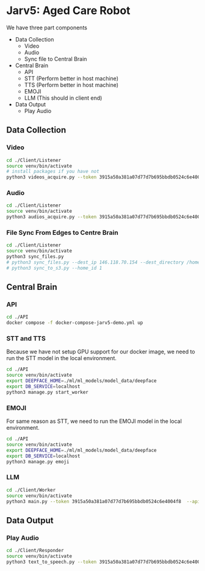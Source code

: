 # Jarv5: Aged Care Robot

We have three part components

- Data Collection
    - Video
    - Audio
    - Sync file to Central Brain
- Central Brain
    - API
    - STT (Perform better in host machine)
    - TTS (Perform better in host machine)
    - EMOJI
    - LLM (This should in client end)
- Data Output
    - Play Audio

## Data Collection

### Video

```bash
cd ./Client/Listener
source venv/bin/activate
# install packages if you have not
python3 videos_acquire.py --token 3915a50a381a07d77d7b695bbdb0524c6e4004f8 --home_id 1
```

### Audio

```bash
cd ./Client/Listener
source venv/bin/activate
python3 audios_acquire.py --token 3915a50a381a07d77d7b695bbdb0524c6e4004f8 --home_id 1
```

### File Sync From Edges to Centre Brain

```bash
cd ./Client/Listener
source venv/bin/activate
python3 sync_files.py
# python3 sync_files.py --dest_ip 146.118.70.154 --dest_directory /home/pascal/Assistant/Client/Listener/data --dest_username pascal
# python3 sync_to_s3.py --home_id 1 
```

## Central Brain

### API

```bash
cd ./API
docker compose -f docker-compose-jarv5-demo.yml up
```

### STT and TTS

Because we have not setup GPU support for our docker image, we need to run the STT model in the local environment.

```bash
cd ./API
source venv/bin/activate
export DEEPFACE_HOME=./ml/ml_models/model_data/deepface
export DB_SERVICE=localhost
python3 manage.py start_worker
```

### EMOJI

For same reason as STT, we need to run the EMOJI model in the local environment.

```bash
cd ./API
source venv/bin/activate
export DEEPFACE_HOME=./ml/ml_models/model_data/deepface
export DB_SERVICE=localhost
python3 manage.py emoji
```

### LLM

```bash
cd ./Client/Worker
source venv/bin/activate
python3 main.py --token 3915a50a381a07d77d7b695bbdb0524c6e4004f8  --api_domain http://localhost:8000 --task_type gpu
```

## Data Output

### Play Audio

```bash
cd ./Client/Responder
source venv/bin/activate
python3 text_to_speech.py --token 3915a50a381a07d77d7b695bbdb0524c6e4004f8 --api_domain http://localhost:8000 --home_id 1
```
